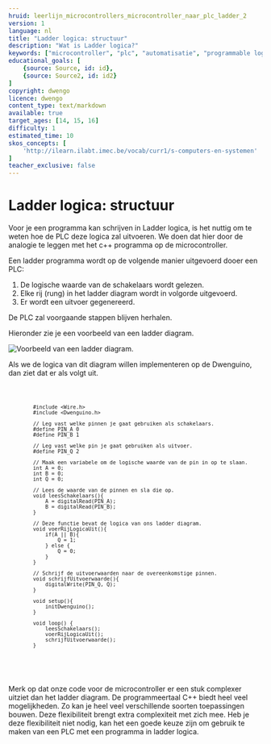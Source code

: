 ```yaml
---
hruid: leerlijn_microcontrollers_microcontroller_naar_plc_ladder_2
version: 1
language: nl
title: "Ladder logica: structuur"
description: "Wat is Ladder logica?"
keywords: ["microcontroller", "plc", "automatisatie", "programmable logic controller", "µC", "ladder"]
educational_goals: [
    {source: Source, id: id}, 
    {source: Source2, id: id2}
]
copyright: dwengo
licence: dwengo
content_type: text/markdown
available: true
target_ages: [14, 15, 16]
difficulty: 1
estimated_time: 10
skos_concepts: [
    'http://ilearn.ilabt.imec.be/vocab/curr1/s-computers-en-systemen'
]
teacher_exclusive: false
---
```


# Ladder logica: structuur

Voor je een programma kan schrijven in Ladder logica, is het nuttig om te weten hoe de PLC deze logica zal uitvoeren. We doen dat hier door de analogie te leggen met het c++ programma op de microcontroller.

Een ladder programma wordt op de volgende manier uitgevoerd dooer een PLC:
1. De logische waarde van de schakelaars wordt gelezen.
2. Elke rij (rung) in het ladder diagram wordt in volgorde uitgevoerd.
3. Er wordt een uitvoer gegenereerd.

De PLC zal voorgaande stappen blijven herhalen.

Hieronder zie je een voorbeeld van een ladder diagram.

![Voorbeeld van een ladder diagram.](images/sample.png "Voorbeeld van een ladder diagram.")

Als we de logica van dit diagram willen implementeren op de Dwenguino, dan ziet dat er als volgt uit.

<div class="dwengo-content dwengo-code-simulator">
    <pre>
<code class="language-cpp" data-filename="filename.cpp">

            #include <Wire.h>
            #include <Dwenguino.h>

            // Leg vast welke pinnen je gaat gebruiken als schakelaars.
            #define PIN_A 0
            #define PIN_B 1

            // Leg vast welke pin je gaat gebruiken als uitvoer.
            #define PIN_Q 2

            // Maak een variabele om de logische waarde van de pin in op te slaan.
            int A = 0;
            int B = 0;
            int Q = 0;

            // Lees de waarde van de pinnen en sla die op.
            void leesSchakelaars(){
                A = digitalRead(PIN_A);
                B = digitalRead(PIN_B);
            }

            // Deze functie bevat de logica van ons ladder diagram.
            void voerRijLogicaUit(){
                if(A || B){
                    Q = 1;
                } else {
                    Q = 0;
                }
            }

            // Schrijf de uitvoerwaarden naar de overeenkomstige pinnen.
            void schrijfUitvoerwaarde(){
                digitalWrite(PIN_Q, Q);
            }

            void setup(){
                initDwenguino();
            }

            void loop() {
                leesSchakelaars();
                voerRijLogicaUit();
                schrijfUitvoerwaarde();
            }

</code>
    </pre>
</div>

Merk op dat onze code voor de microcontroller er een stuk complexer uitziet dan het ladder diagram. De programmeertaal C++ biedt heel veel mogelijkheden. Zo kan je heel veel verschillende soorten toepassingen bouwen. Deze flexibiliteit brengt extra complexiteit met zich mee. Heb je deze flexibiliteit niet nodig, kan het een goede keuze zijn om gebruik te maken van een PLC met een programma in ladder logica.